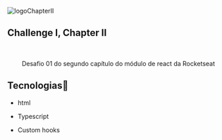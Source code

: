 ![logoChapterII](https://user-images.githubusercontent.com/80333527/168884800-2fb9d667-b574-4acb-98e6-7f567e73904a.svg)
## Challenge I, Chapter II 

<br/>

<p align="center"> Desafio 01 do segundo capítulo do módulo de react da Rocketseat </p>

## Tecnologias🚀

- html

- Typescript

- Custom hooks 
